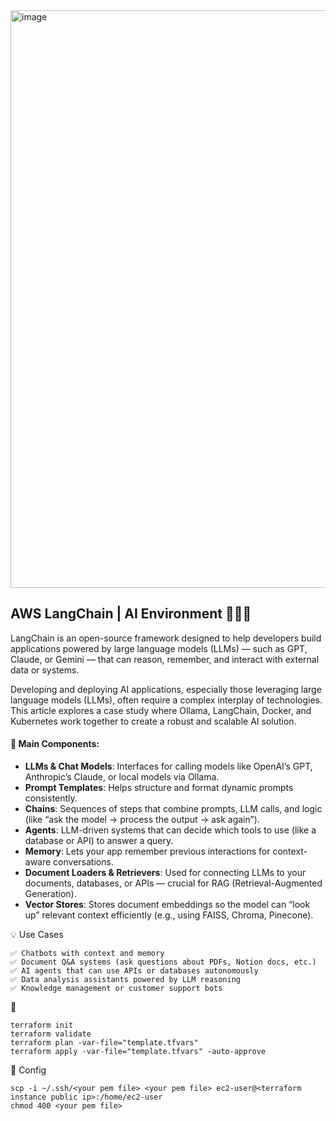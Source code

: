 <img width="1432" height="924" alt="image" src="https://github.com/user-attachments/assets/90007a79-beb5-4d14-8686-3f4977183e15" />


## AWS LangChain | AI Environment 🧠🧠🧠
LangChain is an open-source framework designed to help developers build applications powered by large language models (LLMs) — such as GPT, Claude, or Gemini — that can reason, remember, and interact with external data or systems.

Developing and deploying AI applications, especially those leveraging large language models (LLMs), often require a complex interplay of technologies. This article explores a case study where Ollama, LangChain, Docker, and Kubernetes work together to create a robust and scalable AI solution.


#### 🎯 Main Components:

   - **LLMs & Chat Models**: Interfaces for calling models like OpenAI’s GPT, Anthropic’s Claude, or local models via Ollama.
   - **Prompt Templates**: Helps structure and format dynamic prompts consistently.
   - **Chains**: Sequences of steps that combine prompts, LLM calls, and logic (like “ask the model → process the output → ask again”).
   - **Agents**: LLM-driven systems that can decide which tools to use (like a database or API) to answer a query.
   - **Memory**: Lets your app remember previous interactions for context-aware conversations.
   - **Document Loaders & Retrievers**: Used for connecting LLMs to your documents, databases, or APIs — crucial for RAG (Retrieval-Augmented Generation).
   - **Vector Stores**: Stores document embeddings so the model can “look up” relevant context efficiently (e.g., using FAISS, Chroma, Pinecone).
  

💡  Use Cases
```
✅ Chatbots with context and memory
✅ Document Q&A systems (ask questions about PDFs, Notion docs, etc.)
✅ AI agents that can use APIs or databases autonomously
✅ Data analysis assistants powered by LLM reasoning
✅ Knowledge management or customer support bots
```

🚀 
```
terraform init
terraform validate
terraform plan -var-file="template.tfvars"
terraform apply -var-file="template.tfvars" -auto-approve
```

🧩 Config 

```
scp -i ~/.ssh/<your pem file> <your pem file> ec2-user@<terraform instance public ip>:/home/ec2-user
chmod 400 <your pem file>
```

